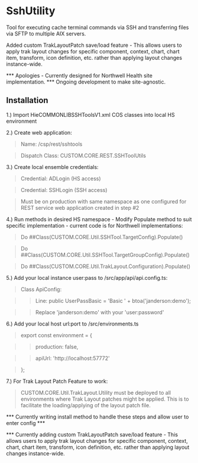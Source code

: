 # SshUtility
Tool for executing cache terminal commands via SSH and transferring files via SFTP to multiple AIX servers.

Added custom TrakLayoutPatch save/load feature - This allows users to apply trak layout changes for specific component, context, chart, chart item, transform, icon definition, etc. rather than applying layout changes instance-wide.

*** Apologies - Currently designed for Northwell Health site implementation.
***             Ongoing development to make site-agnostic. 

## Installation
1.) Import HieCOMMONLIBSSHToolsV1.xml COS classes into local HS environment

2.) Create web application:
  > Name: /csp/rest/sshtools
  
  > Dispatch Class: CUSTOM.CORE.REST.SSHToolUtils

3.) Create local ensemble credentials: 
  > Credential: ADLogin (HS access)
  
  > Credential: SSHLogin (SSH access) 
  
  > Must be on production with same namespace as one configured for REST service web application created in step #2

4.) Run methods in desired HS namespace - Modify Populate method to suit specific implementation - current code is for Northwell implementations: 
  > Do ##Class(CUSTOM.CORE.Util.SSHTool.TargetConfig).Populate() 
  
  > Do ##Class(CUSTOM.CORE.Util.SSHTool.TargetGroupConfig).Populate()

  > Do ##Class(CUSTOM.CORE.Util.TrakLayout.Configuration).Populate()

5.) Add your local instance user:pass to /src/app/api/api.config.ts:
  > Class ApiConfig:
  
  > > Line: public UserPassBasic = 'Basic ' + btoa('janderson:demo');
  
  > > Replace 'janderson:demo' with your 'user:password'

6.) Add your local host url:port to /src/environments.ts
  > export const environment = {
  
  > > production: false,
  
  > > apiUrl: 'http://localhost:57772'
  
  > };

7.) For Trak Layout Patch Feature to work:
  > CUSTOM.CORE.Util.TrakLayout.Utility must be deployed to all environments where Trak Layout patches might be applied. This is to facilitate the loading/applying of the layout patch file.   


*** Currently writing install method to handle these steps and allow user to enter config ***

*** Currently adding custom TrakLayoutPatch save/load feature - This allows users to apply trak layout changes for specific component, context, chart, chart item, transform, icon definition, etc. rather than applying layout changes instance-wide.
